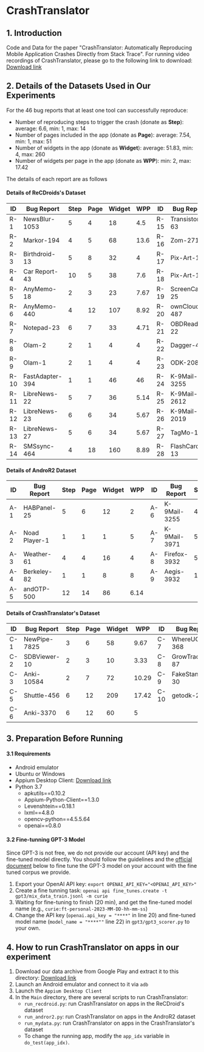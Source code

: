 # CrashTranslator

## 1. Introduction
Code and Data for the paper "CrashTranslator: Automatically Reproducing Mobile Application Crashes Directly from Stack Trace". For running video recordings of CrashTranslator, please go to the following link to download: [Download link](https://drive.google.com/file/d/1l-wkBorKNpyO_AISlYGvCLI8B15oP7xm/view?usp=share_link)

## 2. Details of the Datasets Used in Our Experiments

For the 46 bug reports that at least one tool can successfully reproduce:
- Number of reproducing steps to trigger the crash (donate as **Step**): average: 6.6, min: 1, max: 14
- Number of pages included in the app (donate as **Page**): average: 7.54, min: 1, max: 51
- Number of widgets in the app (donate as **Widget**): average: 51.83, min: 4, max: 260
- Number of widgets per page in the app (donate as **WPP**): min: 2, max: 17.42

The details of each report are as follows

#### Details of ReCDroids's Dataset
| **ID** | **Bug Report**  | **Step** | **Page** | **Widget** | **WPP** | **ID** | **Bug Report** | **Step** | **Page** | **Widget** | **WPP** |
|--------|-----------------|----------|----------|------------|---------|--------|----------------|----------|----------|------------|---------|
| R-1    | NewsBlur-1053   | 5        | 4        | 18         | 4.5     | R-15   | Transistor-63  | 2        | 5        | 15         | 3       |
| R-2    | Markor-194      | 4        | 5        | 68         | 13.6    | R-16   | Zom-271        | 5        | 9        | 35         | 3.89    |
| R-3    | Birthdroid-13   | 5        | 8        | 32         | 4       | R-17   | Pix-Art-125    | 3        | 5        | 22         | 4.4     |
| R-4    | Car Report-43   | 10       | 5        | 38         | 7.6     | R-18   | Pix-Art-127    | 3        | 5        | 19         | 3.8     |
| R-5    | AnyMemo-18      | 2        | 3        | 23         | 7.67    | R-19   | ScreenCam-25   | 5        | 6        | 29         | 4.83    |
| R-6    | AnyMemo-440     | 4        | 12       | 107        | 8.92    | R-20   | ownCloud-487   | 3        | 4        | 23         | 5.75    |
| R-7    | Notepad-23      | 6        | 7        | 33         | 4.71    | R-21   | OBDReader-22   | 9        | 5        | 15         | 3       |
| R-8    | Olam-2          | 2        | 1        | 4          | 4       | R-22   | Dagger-46      | 1        | 1        | 4          | 4       |
| R-9    | Olam-1          | 2        | 1        | 4          | 4       | R-23   | ODK-2086       | 3        | 51       | 260        | 5.1     |
| R-10   | FastAdapter-394 | 1        | 1        | 46         | 46      | R-24   | K-9Mail-3255   | 4        | 2        | 11         | 5.5     |
| R-11   | LibreNews-22    | 5        | 7        | 36         | 5.14    | R-25   | K-9Mail-2612   | 3        | 3        | 36         | 12      |
| R-12   | LibreNews-23    | 6        | 6        | 34         | 5.67    | R-26   | K-9Mail-2019   | 2        | 2        | 17         | 8.5     |
| R-13   | LibreNews-27    | 5        | 6        | 34         | 5.67    | R-27   | TagMo-12       | 2        | 3        | 15         | 5       |
| R-14   | SMSsync-464     | 4        | 18       | 160        | 8.89    | R-28   | FlashCards-13  | 6        | 5        | 13         | 2.6     |


#### Details of AndroR2 Dataset
| **ID** | **Bug Report** | **Step** | **Page** | **Widget** | **WPP** | **ID** | **Bug Report** | **Step** | **Page** | **Widget** | **WPP** |
|--------|----------------|----------|----------|------------|---------|--------|----------------|----------|----------|------------|---------|
| A-1    | HABPanel-25    | 5        | 6        | 12         | 2       | A-6    | K-9Mail-3255   | 4        | 2        | 11         | 5.5     |
| A-2    | Noad Player-1  | 1        | 1        | 1          | 5       | A-7    | K-9Mail-3971   | 5        | 7        | 29         | 4.14    |
| A-3    | Weather-61     | 4        | 4        | 16         | 4       | A-8    | Firefox-3932   | 5        | 8        | 63         | 7.88    |
| A-4    | Berkeley-82    | 1        | 1        | 8          | 8       | A-9    | Aegis-3932     | 14       | 15       | 101        | 6.73    |
| A-5    | andOTP-500     | 12       | 14       | 86         | 6.14    |        |                |          |          |            |         |


#### Details of CrashTranslator's Dataset
| **ID** | **Bug Report** | **Step** | **Page** | **Widget** | **WPP** | **ID** | **Bug Report** | **Step** | **Page** | **Widget** | **WPP** |
|--------|----------------|----------|----------|------------|---------|--------|----------------|----------|----------|------------|---------|
| C-1    | NewPipe-7825   | 3        | 6        | 58         | 9.67    | C-7    | WhereUGo-368   | 5        | 12       | 57         | 4.75    |
| C-2    | SDBViewer-10   | 2        | 3        | 10         | 3.33    | C-8    | GrowTracker-87 | 9        | 21       | 117        | 5.57    |
| C-3    | Anki-10584     | 2        | 7        | 72         | 10.29   | C-9    | FakeStandby-30 | 2        | 2        | 12         | 6       |
| C-5    | Shuttle-456    | 6        | 12       | 209        | 17.42   | C-10   | getodk-219     | 1        | 3        | 25         | 8.33    |
| C-6    | Anki-3370      | 6        | 12       | 60         | 5       |        |                |          |          |            |         |


## 3. Preparation Before Running

#### 3.1 Requirements
* Android emulator
* Ubuntu or Windows
* Appium Desktop Client: [Download link](https://github.com/appium/appium-desktop/releases/tag/v1.22.3-4)
* Python 3.7
  * apkutils==0.10.2
  * Appium-Python-Client==1.3.0
  * Levenshtein==0.18.1
  * lxml==4.8.0
  * opencv-python==4.5.5.64
  * openai==0.8.0  

#### 3.2 Fine-tunning GPT-3 Model
Since GPT-3 is not free, we do not provide our account (API key) and the fine-tuned model directly. You should follow the guidelines and the [official document](https://platform.openai.com/docs/guides/fine-tuning) below to fine tune the GPT-3 model on your account with the fine tuned corpus we provide.
1. Export your OpenAI API key: ```export OPENAI_API_KEY="<OPENAI_API_KEY>"```
2. Create a fine tunning task: ```openai api fine_tunes.create -t gpt3/mix_data_train.jsonl -m curie```
3. Waiting for fine-tuning to finish (20 min), and get the fine-tuned model name (e.g., ```curie:ft-personal-2023-MM-DD-hh-mm-ss```)
4. Change the API key (```openai.api_key = "****"``` in line 20) and fine-tuned model name (```model_name = "****""``` line 22) in `gpt3/gpt3_scorer.py` to your own.

## 4. How to run CrashTranslator on apps in our experiment
1. Download our data archive from Google Play and extract it to this directory: [Download link](https://drive.google.com/file/d/1NIYDcAutaQL95COjbLn8ShE3UT9ylsZ8/view?usp=share_link)
2. Launch an Android emulator and connect to it via `adb`
3. Launch the `Appium Desktop Client`
4. In the `Main` directory, there are several scripts to run CrashTranslator:
   * `run_recdroid.py`: run CrashTranslator on apps in the ReCDroid's dataset
   * `run_andror2.py`: run CrashTranslator on apps in the AndroR2 dataset
   * `run_mydata.py`: run CrashTranslator on apps in the CrashTranslator's dataset
   * To change the running app, modify the `app_idx` variable in `do_test(app_idx)`.